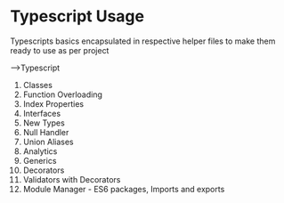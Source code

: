 # Typescript Usage

Typescripts basics encapsulated in respective helper files
to make them ready to use as per project

-->Typescript

1. Classes
2. Function Overloading
3. Index Properties
4. Interfaces
5. New Types
6. Null Handler
7. Union Aliases
8. Analytics
9. Generics
10. Decorators
11. Validators with Decorators
12. Module Manager - ES6 packages, Imports and exports
